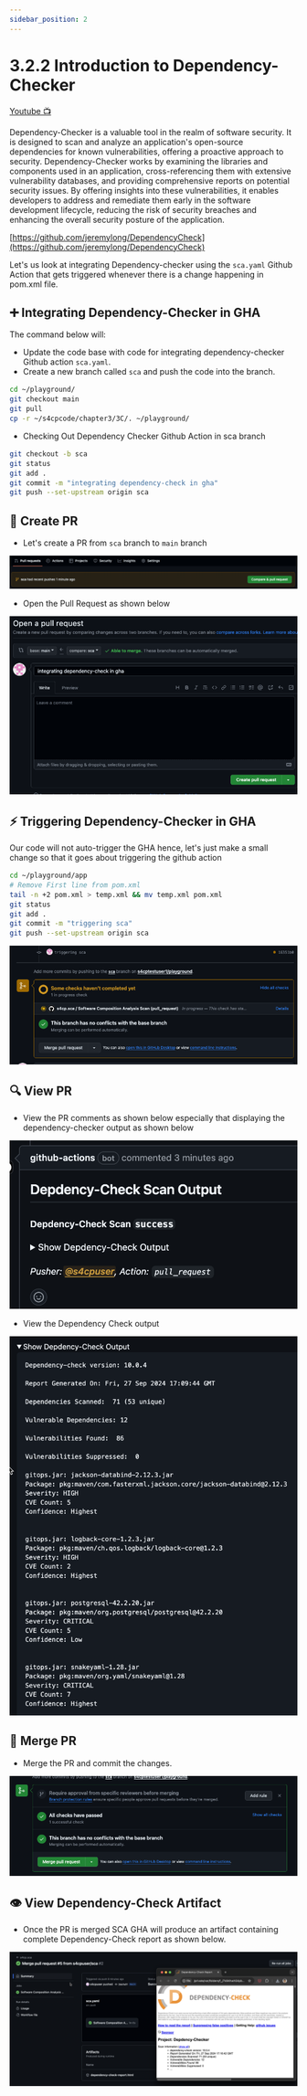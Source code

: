 ```yaml
---
sidebar_position: 2
---
```


# 3.2.2 Introduction to Dependency-Checker

[Youtube 📺](https://www.youtube.com/watch?v=Am9417a87zU&t=3919s)

Dependency-Checker is a valuable tool in the realm of software security. It is designed to scan and analyze an application's open-source dependencies for known vulnerabilities, offering a proactive approach to security. Dependency-Checker works by examining the libraries and components used in an application, cross-referencing them with extensive vulnerability databases, and providing comprehensive reports on potential security issues. By offering insights into these vulnerabilities, it enables developers to address and remediate them early in the software development lifecycle, reducing the risk of security breaches and enhancing the overall security posture of the application.

[https://github.com/jeremylong/DependencyCheck](https://github.com/jeremylong/DependencyCheck)

Let's us look at integrating Dependency-checker using the `sca.yaml` Github Action that gets triggered whenever there is a change happening in pom.xml file.

## ➕ Integrating Dependency-Checker in GHA

The command below will:

- Update the code base with code for integrating dependency-checker Github action `sca.yaml`.
- Create a new branch called `sca` and push the code into the branch.

```bash
cd ~/playground/
git checkout main
git pull
cp -r ~/s4cpcode/chapter3/3C/. ~/playground/
```

- Checking Out Dependency Checker Github Action in sca branch

```bash
git checkout -b sca
git status
git add .
git commit -m "integrating dependency-check in gha"
git push --set-upstream origin sca
```

## 🔄 Create PR

- Let's create a PR from `sca` branch to `main` branch

![](img/3B_1.png)

- Open the Pull Request as shown below

![](img/3B_2.png)

## ⚡ Triggering Dependency-Checker in GHA

Our code will not auto-trigger the GHA hence, let's just make a small change so that it goes about triggering the github action

```bash
cd ~/playground/app
# Remove First line from pom.xml    
tail -n +2 pom.xml > temp.xml && mv temp.xml pom.xml
git status
git add .
git commit -m "triggering sca"
git push --set-upstream origin sca
```

![](img/3B_3.png)

## 🔍 View PR

- View the PR comments as shown below especially that displaying the dependency-checker output as shown below

![](img/pr_comment_sca.png)

- View the Dependency Check output

![](img/dc_comment_output.png)

## 🔗 Merge PR

- Merge the PR and commit the changes.

![](img/3B_6.png)

## 👁️ View Dependency-Check Artifact

- Once the PR is merged SCA GHA will produce an artifact containing complete Dependency-Check report as shown below.

![](img/dc_report_summary.png)
